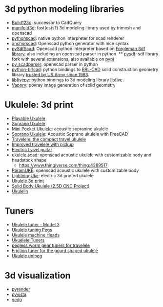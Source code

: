 # 3d python modeling libraries
* [Build123d](https://github.com/gumyr/build123d): successor to CadQuery
* [manifold3d](https://github.com/elalish/manifold): fast(ests?) 3d modeling library used by trimesh and openscad
* [pythonscad](https://pythonscad.org/): native python interpreter for scad renderer
* [anchorscad](https://github.com/owebeeone/anchorscad): Openscad python generator with nice syntax
* [pySdfScad](https://github.com/traverseda/PySdfScad): Openscad python interpreter based on [Forgleman Sdf library](https://github.com/fogleman/sdf), also including an openscad parser in python.
** [pysdf](https://github.com/nobodyinperson/sdf): sdf library fork with several extensions, also available on [pypi](https://pypi.org/project/pysdf/)
* [py_scadparser](https://github.com/jeff-dh/py_scadparser): openscad parser in python
* [python-brlcad](https://github.com/kanzure/python-brlcad/tree/master): python bindings to [BRL-CAD](https://brlcad.org/) solid construction geometry library [trusted by US Army since 1983](https://en.wikipedia.org/wiki/BRL-CAD).
* [libfivepy](https://gitlab.com/rcmz/libfivepy): python bindings to 3d modeling library [libfive](https://libfive.com/)
* [Vapory](https://github.com/Zulko/vapory): povray image generation of solid geometry

# Ukulele: 3d print
* [Playable Ukulele](https://www.thingiverse.com/thing:268090)
* [Soprano Ukulele](https://www.thingiverse.com/thing:6534108)
* [Mini Pocket Ukulele](https://www.thingiverse.com/thing:6746101): acoustic sopranino ukulele
* [Soprano Ukulele](https://www.thingiverse.com/thing:4810737/files): Acoustic Soprano ukulele with FreeCAD
* [Travelele: the compact travel ukulele](https://www.thingiverse.com/thing:2786864)
* [Improved travelele with pickup](https://www.thingiverse.com/thing:4631497)
* [Electric travel guitar](https://www.thingiverse.com/thing:5949881)
* [ukulele.scad](https://github.com/roadyyy/ukulele.scad): openscad acoustic ukulele with customizable body and headstock shape
    * https://www.thingiverse.com/thing:4389517
* [ParamUKE](https://github.com/berkbig/ParamUKE): openscad acoustic ukulele with customizable body
* [LightningUke](https://github.com/UkuleleDesign/LightningUke/tree/master): electric 3d printed ukulele
* [Ukulele 3d print](https://www.thingiverse.com/thing:3415529)
* [Solid Body Ukulele (2.5D CNC Project)](https://www.thingiverse.com/thing:1643756/files)
* [Ukulelin](https://www.thingiverse.com/thing:4639515)

# Tuners
* [Ukulele tuner - Model 3](https://www.thingiverse.com/thing:6779545)
* [Ukulele tuning Pegs](https://www.thingiverse.com/thing:2861995)
* [Ukulele machine Heads](https://www.thingiverse.com/thing:3028305)
* [Ukuelele Tuners](https://www.thingiverse.com/thing:3028305)
* [pegless worm gear tuners for travelele](https://www.thingiverse.com/thing:6664561)
* [Friction tuner for the gourd shaped ukulele](https://www.thingiverse.com/thing:5423915/files)
* [Ukulele unipeg](https://www.thingiverse.com/thing:913501/files)

# 3d visualization
* [pyrender](https://pyrender.readthedocs.io/en/latest/examples/quickstart.html#minimal-example-for-3d-viewer)
* [pyvista](https://github.com/pyvista/pyvista)
* [vedo](https://github.com/marcomusy/vedo)
